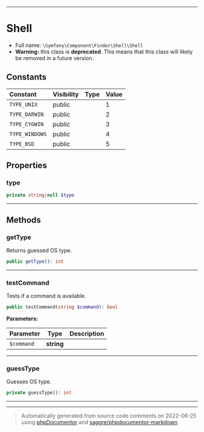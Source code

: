 ***

# Shell





* Full name: `\Symfony\Component\Finder\Shell\Shell`
* **Warning:** this class is **deprecated**. This means that this class will likely be removed in a future version.


## Constants

| Constant | Visibility | Type | Value |
|:---------|:-----------|:-----|:------|
|`TYPE_UNIX`|public| |1|
|`TYPE_DARWIN`|public| |2|
|`TYPE_CYGWIN`|public| |3|
|`TYPE_WINDOWS`|public| |4|
|`TYPE_BSD`|public| |5|

## Properties


### type



```php
private string|null $type
```






***

## Methods


### getType

Returns guessed OS type.

```php
public getType(): int
```











***

### testCommand

Tests if a command is available.

```php
public testCommand(string $command): bool
```








**Parameters:**

| Parameter | Type | Description |
|-----------|------|-------------|
| `$command` | **string** |  |




***

### guessType

Guesses OS type.

```php
private guessType(): int
```











***


***
> Automatically generated from source code comments on 2022-06-25 using [phpDocumentor](http://www.phpdoc.org/) and [saggre/phpdocumentor-markdown](https://github.com/Saggre/phpDocumentor-markdown)

